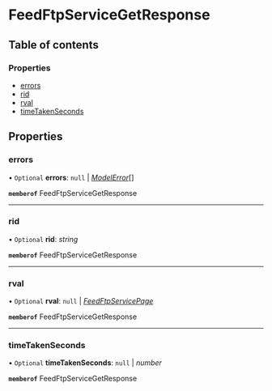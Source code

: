 # FeedFtpServiceGetResponse


## Table of contents

### Properties

- [errors](feedftpservicegetresponse.md#errors)
- [rid](feedftpservicegetresponse.md#rid)
- [rval](feedftpservicegetresponse.md#rval)
- [timeTakenSeconds](feedftpservicegetresponse.md#timetakenseconds)

## Properties

### errors

• `Optional` **errors**: ``null`` \| [*ModelError*](modelerror.md)[]

**`memberof`** FeedFtpServiceGetResponse

___

### rid

• `Optional` **rid**: *string*

**`memberof`** FeedFtpServiceGetResponse

___

### rval

• `Optional` **rval**: ``null`` \| [*FeedFtpServicePage*](feedftpservicepage.md)

**`memberof`** FeedFtpServiceGetResponse

___

### timeTakenSeconds

• `Optional` **timeTakenSeconds**: ``null`` \| *number*

**`memberof`** FeedFtpServiceGetResponse
